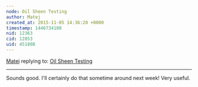 ```yaml
---
node: Oil Sheen Testing
author: Matej
created_at: 2015-11-05 14:36:20 +0000
timestamp: 1446734180
nid: 12363
cid: 12853
uid: 451808
---
```




[Matej](../profile/Matej) replying to: [Oil Sheen Testing](../notes/Matej/11-04-2015/oil-sheen-testing)

----
Sounds good. I'll certainly do that sometime around next week! Very useful.
